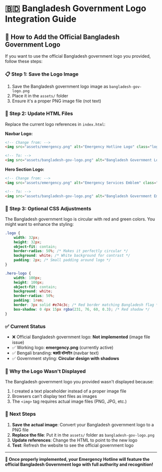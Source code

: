 # 🇧🇩 **Bangladesh Government Logo Integration Guide**

## 🎯 **How to Add the Official Bangladesh Government Logo**

If you want to use the official Bangladesh government logo you provided, follow these steps:

### 📋 **Step 1: Save the Logo Image**
1. Save the Bangladesh government logo image as `bangladesh-gov-logo.png`
2. Place it in the `assets/` folder
3. Ensure it's a proper PNG image file (not text)

### 📝 **Step 2: Update HTML Files**
Replace the current logo references in `index.html`:

**Navbar Logo:**
```html
<!-- Change from: -->
<img src="assets/emergency.png" alt="Emergency Hotline Logo" class="logo">

<!-- To: -->
<img src="assets/bangladesh-gov-logo.png" alt="Bangladesh Government Logo" class="logo">
```

**Hero Section Logo:**
```html
<!-- Change from: -->
<img src="assets/emergency.png" alt="Emergency Services Emblem" class="hero-logo">

<!-- To: -->
<img src="assets/bangladesh-gov-logo.png" alt="Bangladesh Government Emblem" class="hero-logo">
```

### 🎨 **Step 3: Optional CSS Adjustments**
The Bangladesh government logo is circular with red and green colors. You might want to enhance the styling:

```css
.logo {
    width: 32px;
    height: 32px;
    object-fit: contain;
    border-radius: 50%; /* Makes it perfectly circular */
    background: white; /* White background for contrast */
    padding: 2px; /* Small padding around logo */
}

.hero-logo {
    width: 100px;
    height: 100px;
    object-fit: contain;
    background: white;
    border-radius: 50%;
    padding: 1rem;
    border: 3px solid #e74c3c; /* Red border matching Bangladesh flag */
    box-shadow: 0 4px 15px rgba(231, 76, 60, 0.3); /* Red shadow */
}
```

### ✅ **Current Status**
- ❌ Official Bangladesh government logo: **Not implemented** (image file issue)
- ✅ Working logo: **emergency.png** (currently active)
- ✅ Bengali branding: **জরুরি হটলাইন** (navbar text)
- ✅ Government styling: **Circular design with shadows**

### 🔧 **Why the Logo Wasn't Displayed**
The Bangladesh government logo you provided wasn't displayed because:
1. I created a text placeholder instead of a proper image file
2. Browsers can't display text files as images
3. The `<img>` tag requires actual image files (PNG, JPG, etc.)

### 🎯 **Next Steps**
1. **Save the actual image**: Convert your Bangladesh government logo to a PNG file
2. **Replace the file**: Put it in the `assets/` folder as `bangladesh-gov-logo.png`
3. **Update references**: Change the HTML to point to the new logo
4. **Test**: Refresh the website to see the official government logo

---

**📱 Once properly implemented, your Emergency Hotline will feature the official Bangladesh Government logo with full authority and recognition!**
